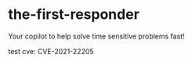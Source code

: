 # the-first-responder
Your copilot to help solve time sensitive problems fast!

test cve: CVE-2021-22205